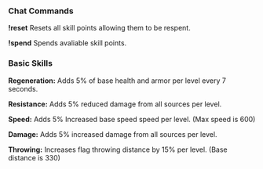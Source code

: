 ### Chat Commands
  **!reset**  Resets all skill points allowing them to be respent.
  
  **!spend** Spends avaliable skill points.
  
### Basic Skills
**Regeneration:** Adds 5% of base health and armor per level every 7 seconds.

**Resistance:** Adds 5% reduced damage from all sources per level.

**Speed:** Adds 5% Increased base speed speed per level. (Max speed is 600)

**Damage:** Adds 5% increased damage from all sources per level.

**Throwing:** Increases flag throwing distance by 15% per level. (Base distance is 330)
